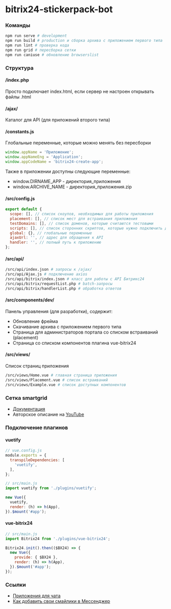 # bitrix24-stickerpack-bot

### Команды

```bash
npm run serve # development
npm run build # production и сборка архива с приложением первого типа
npm run lint # проверка кода
npm run grid # пересборка сетки
npm run caniuse # обновление browserslist
```

### Структура

#### /index.php
Просто подключает index.html, если сервер не настроен открывать файлы .html

#### /ajax/
Каталог для API (для приложений второго типа)

#### /constants.js
Глобальные переменные, которые можно менять без пересборки
```js
window.appName = 'Приложение';
window.appNameEng = 'Application';
window.appCodeName = 'bitrix24-create-app';
```
Также в приложении доступны следующие переменные:
* window.DIRNAME_APP - директория_приложения
* window.ARCHIVE_NAME - директория_приложения.zip

#### /src/config.js

```js
export default {
  scope: [], // список скоупов, необходимых для работы приложения
  placement: [], // список мест для встраивания приложения
  testDomains: [], // список доменов, которые считаются тестовыми
  scripts: [], // список сторонних скриптов, которые нужно подключить до загрузки приложения
  global: {}, // глобальные переменные
  ajaxUrl: '', // адрес для обращения к API
  handler: '', // полный путь к приложению
};
```

#### /src/api/

```bash
/src/api/index.json # запросы к /ajax/
/src/api/Ajax.js # подключение axios
/src/api/bitrix/index.json # класс для работы с API Битрикс24
/src/api/bitrix/requestList.php # batch-запросы
/src/api/bitrix/handlerList.php # обработка ответов
```

#### /src/components/dev/
Панель управления (для разработки), содержит:
* Обновление фрейма
* Скачивание архива с приложением первого типа
* Страница для администраторов портала со списком встраиваний (placement)
* Страница со списком компонентов плагина vue-bitrix24

#### /src/views/
Список страниц приложения
```bash
/src/views/Home.vue # главная страница приложения
/src/views/Placement.vue # список встраиваний
/src/views/Example.vue # список доступных компонентов
```

### Сетка smartgrid
* [Документация](https://www.npmjs.com/package/smart-grid)
* Авторское описание на [YouTube](https://www.youtube.com/playlist?list=PLyeqauxei6je28tJvioIsE0bYnARh0UVz)

### Подключение плагинов

#### vuetify

```js
// vue.config.js
module.exports = {
  transpileDependencies: [
    'vuetify',
  ],
};

// src/main.js
import vuetify from './plugins/vuetify';

new Vue({
  vuetify,
  render: (h) => h(App),
}).$mount('#app');
```

#### vue-bitrix24

```js
// src/main.js
import Bitrix24 from './plugins/vue-bitrix24';

Bitrix24.init().then(($BX24) => {
  new Vue({
    provide: { $BX24 },
    render: (h) => h(App),
  }).$mount('#app');
});
```

### Ссылки
* [Приложения для чата](https://dev.1c-bitrix.ru/learning/course/index.php?COURSE_ID=93&CHAPTER_ID=09297&LESSON_PATH=7657.9297)
* [Как добавить свои смайлики в Мессенджер](https://helpdesk.bitrix24.ru/open/5270441/)
